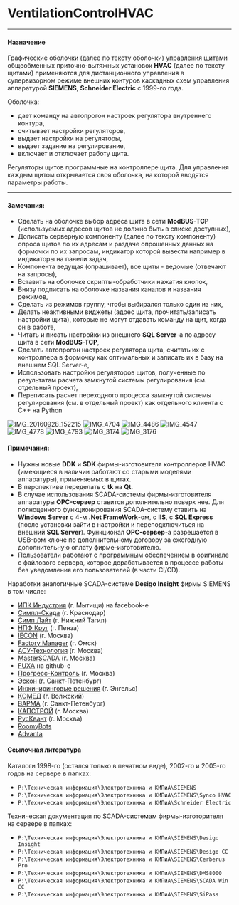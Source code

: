 # VentilationControlHVAC

----
#### Назначение
Графические оболочки (далее по тексту оболочки) управления щитами общеобменных приточно-вытяжных установок **HVAC** (далее по тексту щитами) применяются для дистанционного управления в супервизорном режиме внешних контуров каскадных схем управления аппаратурой **SIEMENS**, **Schneider Electric** с 1999-го года.

Оболочка: 
 - дает команду на автопрогон настроек регулятора внутреннего контура,
 - считывает настройки регуляторов,
 - выдает настройки на регуляторы,
 - выдает задание на регулирование,
 - включает и отключает работу щита.

Регуляторы щитов программные на контроллере щита.
Для управления каждым щитом открывается своя оболочка, на которой вводятся параметры работы.

----
#### Замечания:
 - Сделать на оболочке выбор адреса щита в сети **ModBUS-TCP** (используемых адресов щитов не должно быть в списке доступных),
 - Дописать серверную компоненту (далее по тексту компоненту) опроса щитов по их адресам и раздаче опрошенных данных на формочки по их запросам, индикатор которой вывести например в индикаторы на панели задач,
 - Компонента ведущая (опрашивает), все щиты - ведомые (отвечают на запросы),
 - Вставить на оболочке скрипты-обработчики нажатия кнопок,
 - Внизу подписать на оболочке названия каналов и названия режимов,
 - Сделать из режимов группу, чтобы выбирался только один из них,
 - Делать неактивными виджеты (адрес щита, прочитать/записать настройки щита), которые не могут отдавать команду на щит, когда он в работе,
 - Читать и писать настройки из внешнего **SQL Server**-а по адресу щита в сети **ModBUS-TCP**,
 - Сделать автопрогон настроек регулятора щита, считать их с контроллера в формочку как оптимальных и записать их в базу на внешнем SQL Server-е,
 - Использовать настройки регуляторов щитов, полученные по результатам расчета замкнутой системы регулирования (см. отдельный проект),
 - Переписать расчет переходного процесса замкнутой системы регулирования (см. в отдельный проект) как отдельного клиента с C++ на Python

![IMG_20160928_152215](https://user-images.githubusercontent.com/104857185/169311708-07b7b03a-a0fc-4fd0-a122-0f73b721b21e.jpg)
![IMG_4704](https://user-images.githubusercontent.com/104857185/169308673-81a780ba-8a2d-46db-ab37-a9f41d53fa34.JPG)
![IMG_4486](https://user-images.githubusercontent.com/104857185/169309000-4f485313-a44b-4f15-818e-b0a76adfc1ff.JPG)
![IMG_4547](https://user-images.githubusercontent.com/104857185/169310149-21e65ddf-7baa-45be-a14c-aa3a2d774197.JPG)
![IMG_4778](https://user-images.githubusercontent.com/104857185/169310532-a605a20f-8389-42ef-9c34-928f5b01c33a.JPG)
![IMG_4793](https://user-images.githubusercontent.com/104857185/169310808-5151ae47-95cf-4c17-8756-ea7f3cd65ec5.JPG)
![IMG_3174](https://user-images.githubusercontent.com/104857185/170977221-276454ab-5e53-4747-8108-c8fcff0e6f48.JPG)
![IMG_3176](https://user-images.githubusercontent.com/104857185/170977297-a0bd49e5-281f-4405-9636-5aa8f5c7a8ed.JPG)


#### Примечания:
 - Нужны новые **DDK** и **SDK** фирмы-изготовителя контроллеров HVAC (имеющиеся в наличии работают со старыми моделями аппаратуры), применяемых в щитах.
 - В перспективе переделать с **tk** на **Qt**.
 - В случае использования SCADA-системы фирмы-изготовителя аппаратуры **OPC-сервер** ставится дополнительно поверх нее. Для полноценного функционирования SCADA-систему ставить на **Windows Server** с 4-м **.Net FrameWork**-ом, с **IIS**, с **SQL Express** (после установки зайти в настройки и переподключиться на внешний **SQL Server**). Функционал **OPC-сервер**-а разрешается в USB-вом ключе по дополнительному договору за ежегодную дополнительную оплату фирме-изготовителю.
 - Пользователи работают с программным обеспечением в оригинале с файлового сервера, которое дорабатывается в процессе работы без уведомления его пользователей (в части CI/CD).

Наработки аналогичные SCADA-системе **Desigo Insight** фирмы SIEMENS в том числе:
 * [ИПК Индустрия](https://www.facebook.com/ipkindustriya/) (г. Мытищи) на facebook-е
 * [Симпл-Скада](https://simple-scada.com/) (г. Краснодар) 
 * [Симп Лайт](https://simplight.ru/) (г. Нижний Тагил) 
 * [НПФ Круг](https://www.krug2000.ru/products/ppr/scada-2000.html?utm_medium=cpc&utm_source=mail.yandex.ru&utm_campaign=15353707&utm_term=%D0%BA%D1%83%D0%BF%D0%B8%D1%82%D1%8C%20scada&utm_content=none.0&yclid=2892848951052795745) (г. Пенза)
 * [IECON](https://www.iecon.ru/about/) (г. Москва)
 * [Factory Manager](https://factorymanager.ru/) (г. Омск)
 * [АСУ-Технология](https://factorymanager.ru/) (г. Москва)
 * [MasterSCADA](https://masterscada.ru/?yclid=2966471923235094160#pos) (г. Москва)
 * [FUXA](https://github.com/frangoteam/FUXA) на github-е
 * [Прогресс-Контроль](https://progress-control.ru/) (г. Москва)
 * [Эскон](https://eskon-spb.ru) (г. Санкт-Петенбург)
 * [Инжиниринговые решения](https://ingircompany.ru/siemens?yclid=2798673388731962035) (г. Энгельс)
 * [КОМЕД](https://komed-automation.ru/o-kompanii) (г. Волжский)
 * [ВАРМА](https://varmatech.ru/automation-systems-development/?yclid=2798727833356145209) (г. Санкт-Петенбург)
 * [КАПСТРОЙ](https://constructor.ru/store/constructor/kapstroy/?utm_source=yandex&yclid=2926245293104894532) (г. Москва)
 * [РусКвант](https://rus-kvant.ru/?utm_source=yandex&utm_medium=vitaliy&utm_campaign=yandex_network_brand_rf&utm_content=cid:87412608|gid:5190223231|adid:14101242522|kwid:44651062050&utm_term=%D1%80%D1%83%D1%81%20%D0%BA%D0%B2%D0%B0%D0%BD%D1%82%20%D0%B8%D0%BC%D0%BF%D1%83%D0%BB%D1%8C%D1%81&yclid=2926301674729182146) (г. Москва)
 * [RoomyBots](https://roomybots.ru/doc/)
 * [Advanta](https://promo.advanta-group.ru/promo/?utm_source=yadirect&utm_medium=cpc&utm_campaign=83202387|MK_STRATEGII_KLYUCHI_RF_2023_promo_advanta_group_ru&utm_content=13486473614&utm_term=---autotargeting&yclid=2936916975607943712)

#### Ссылочная литература
Каталоги 1998-го (остался только в печатном виде), 2002-го и 2005-го годов на сервере в папках:
 - `P:\Техническая информация\Электротехника и КИПиА\SIEMENS`
 - `P:\Техническая информация\Электротехника и КИПиА\SIEMENS\Synco HVAC`
 - `P:\Техническая информация\Электротехника и КИПиА\Schneider Electric` 

Техническая документация по SCADA-системам фирмы-изготорителя на сервере в папках:
 - `P:\Техническая информация\Электротехника и КИПиА\SIEMENS\Desigo Insight`
 - `P:\Техническая информация\Электротехника и КИПиА\SIEMENS\Desigo CC`
 - `P:\Техническая информация\Электротехника и КИПиА\SIEMENS\Cerberus Pro`
 - `P:\Техническая информация\Электротехника и КИПиА\SIEMENS\DMS8000`
 - `P:\Техническая информация\Электротехника и КИПиА\SIEMENS\SCADA Win CC`
 - `P:\Техническая информация\Электротехника и КИПиА\SIEMENS\SiPass`
